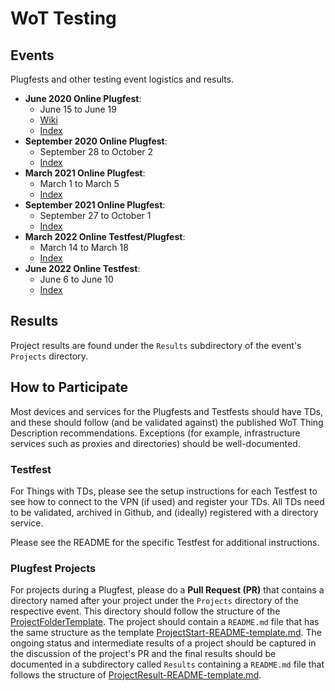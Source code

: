 # WoT Testing

## Events

Plugfests and other testing event logistics and results.

* __June 2020 Online Plugfest__:
  * June 15 to June 19
  * [Wiki](https://www.w3.org/WoT/IG/wiki/F2F_meeting,_1-12_June_2020,_Online)
  * [Index](2020.06.Online/README.md)
* __September 2020 Online Plugfest__:
  * September 28 to October 2
  * [Index](2020.09.Online/README.md)
* __March 2021 Online Plugfest__:
  * March 1 to March 5
  * [Index](2021.03.Online/README.md)
* __September 2021 Online Plugfest__:
  * September 27 to October 1
  * [Index](2021.09.Online/README.md)
* __March 2022 Online Testfest/Plugfest__:
  * March 14 to March 18
  * [Index](2022.03.Online/README.md)
* __June 2022 Online Testfest__:
  * June 6 to June 10
  * [Index](2022.06.Online/README.md)

## Results

Project results are found under the `Results` subdirectory of the event's `Projects` directory.

## How to Participate
Most devices and services for the Plugfests and Testfests should have TDs, and these
should follow (and be validated against) the published WoT Thing Description
recommendations.  Exceptions (for example, infrastructure services
such as proxies and directories) should be well-documented.

### __Testfest__
For Things with TDs, please see the setup
instructions for each Testfest to see how to connect to the VPN (if used)
and register your TDs.
All TDs need to be validated, archived in Github, and (ideally) registered
with a directory service.

Please see the README for the specific Testfest for additional instructions.

### __Plugfest Projects__

For projects during a Plugfest, please do a __Pull Request (PR)__  that contains a directory named after your project under the `Projects` directory of the respective event. This directory should follow the structure of the [ProjectFolderTemplate](./templates/ProjectFolderTemplate). The project should contain a `README.md` file that has the same structure as the template [ProjectStart-README-template.md](./templates/ProjectFolderTemplate/ProjectStart-README-template.md).
The ongoing status and intermediate results of a project should be captured in the discussion of the project's PR
and the final results should be documented in a subdirectory called `Results` containing a `README.md` file that follows the structure of [ProjectResult-README-template.md](./templates/ProjectFolderTemplate/Results/ProjectResult-README-template.md).
